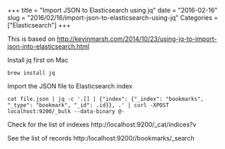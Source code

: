 +++
title = "Import JSON to Elasticsearch using jq"
date = "2016-02-16"
slug = "2016/02/16/import-json-to-elasticsearch-using-jq"
Categories = ["Elasticsearch"]
+++

This is based on http://kevinmarsh.com/2014/10/23/using-jq-to-import-json-into-elasticsearch.html

Install jq first on Mac

```
brew install jq
```

Import the JSON file to Elasticsearch index

```
cat file.json | jq -c '.[] | {"index": {"_index": "bookmarks", "_type": "bookmark", "_id": .id}}, .' | curl -XPOST localhost:9200/_bulk --data-binary @-
```

Check for the list of indexes http://localhost:9200/_cat/indices?v

See the list of records http:/localhost:9200//bookmarks/_search
